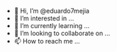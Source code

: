 - 👋 Hi, I’m @eduardo7mejia
- 👀 I’m interested in ...
- 🌱 I’m currently learning ...
- 💞️ I’m looking to collaborate on ...
- 📫 How to reach me ...

<!---
eduardo7mejia/eduardo7mejia is a ✨ special ✨ repository because its `README.md` (this file) appears on your GitHub profile.
You can click the Preview link to take a look at your changes.
--->
